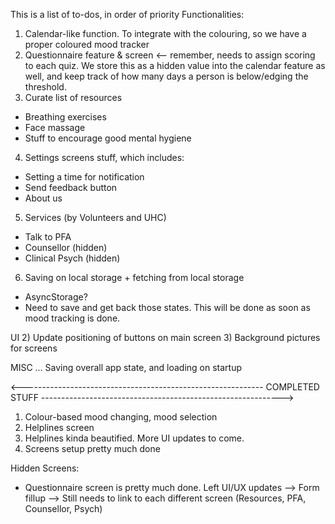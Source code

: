 This is a list of to-dos, in order of priority
Functionalities:

1. Calendar-like function. To integrate with the colouring, so we have a proper coloured mood tracker
2. Questionnaire feature & screen <-- remember, needs to assign scoring to each quiz. We store this as a hidden value into
   the calendar feature as well, and keep track of how many days a person is below/edging the threshold.
3. Curate list of resources

- Breathing exercises
- Face massage
- Stuff to encourage good mental hygiene

4. Settings screens stuff, which includes:

- Setting a time for notification
- Send feedback button
- About us

5. Services (by Volunteers and UHC)

- Talk to PFA
- Counsellor (hidden)
- Clinical Psych (hidden)

6. Saving on local storage + fetching from local storage

- AsyncStorage?
- Need to save and get back those states. This will be done as soon as mood tracking is done.

UI 2) Update positioning of buttons on main screen 3) Background pictures for screens

MISC
... Saving overall app state, and loading on startup

<------------------------------------------------------------ COMPLETED STUFF ------------------------------------------------------------>

1. Colour-based mood changing, mood selection
2. Helplines screen
3. Helplines kinda beautified. More UI updates to come.
4. Screens setup pretty much done

Hidden Screens:

- Questionnaire screen is pretty much done. Left UI/UX updates
  --> Form fillup
  --> Still needs to link to each different screen (Resources, PFA, Counsellor, Psych)
